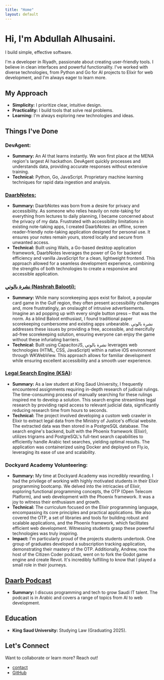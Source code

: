 ```yaml
---
title: "Home"
layout: default
---
```

# Hi, I'm Abdullah Alhusaini.

I build simple, effective software.

I'm a developer in Riyadh, passionate about creating user-friendly tools. I believe in clean interfaces and powerful functionality. I've worked with diverse technologies, from Python and Go for AI projects to Elixir for web development, and I'm always eager to learn more.

## My Approach

* **Simplicity:** I prioritize clear, intuitive design.
* **Practicality:** I build tools that solve real problems.
* **Learning:** I'm always exploring new technologies and ideas.

## Things I've Done

### DevAgent:

* **Summary:** An AI that learns instantly. We won first place at the MENA region's largest AI hackathon. DevAgent quickly processes and understands data, providing accurate responses without extensive training.
* **Technical:** Python, Go, JavaScript. Proprietary machine learning techniques for rapid data ingestion and analysis.

### [DaarbNotes:](https://github.com/a-alhusaini/daarbnotes)

* **Summary:** DaarbNotes was born from a desire for privacy and accessibility. As someone who relies heavily on note-taking for everything from lectures to daily planning, I became concerned about the privacy of my data. Frustrated with accessibility limitations in existing note-taking apps, I created DaarbNotes: an offline, screen reader-friendly note-taking application designed for personal use. It ensures your notes remain yours, stored locally and secure from unwanted access.
* **Technical:** Built using Wails, a Go-based desktop application framework, DaarbNotes leverages the power of Go for backend efficiency and vanilla JavaScript for a clean, lightweight frontend. This approach allowed for a seamless development experience, combining the strengths of both technologies to create a responsive and accessible application.

### [نشرة بالوتي (Nashrah Balooti):](https://apps.apple.com/sa/app/%D9%86%D8%B4%D8%B1%D8%A9-%D8%A8%D8%A7%D9%84%D9%88%D8%AA%D9%8A-%D8%A8%D8%AF%D9%88%D9%86-%D8%A7%D8%B9%D9%84%D8%A7%D9%86%D8%A7%D8%AA/id6738954581)

* **Summary:** While many scorekeeping apps exist for Baloot, a popular card game in the Gulf region, they often present accessibility challenges and, more frustratingly, an onslaught of intrusive advertisements. Imagine an ad popping up with every single button press – that was the norm. As a blind Baloot enthusiast, I found traditional paper scorekeeping cumbersome and existing apps unbearable. نشرة بالوتي addresses these issues by providing a free, accessible, and mercifully ad-free scorekeeping solution, ensuring everyone can enjoy the game without these infuriating barriers.
* **Technical:** Built using CapacitorJS, نشرة بالوتي leverages web technologies (HTML, CSS, JavaScript) within a native iOS environment through WKWebView. This approach allows for familiar development while ensuring excellent accessibility and a smooth user experience.

### [Legal Search Engine (KSA)](http://case-law.fly.dev):

* **Summary:** As a law student at King Saud University, I frequently encountered assignments requiring in-depth research of judicial rulings. The time-consuming process of manually searching for these rulings inspired me to develop a solution. This search engine streamlines legal research by providing rapid access to relevant judicial data, significantly reducing research time from hours to seconds.
* **Technical:** The project involved developing a custom web crawler in Elixir to extract legal data from the Ministry of Justice's official website. The extracted data was then stored in a PostgreSQL database. The search engine's backend, built with the Phoenix framework (Elixir), utilizes trigrams and PostgreSQL's full-text search capabilities to efficiently handle Arabic text searches, yielding optimal results. The application was containerized using Docker and deployed on Fly.io, leveraging its ease of use and scalability.

### Dockyard Academy Volunteering:

* **Summary:** My time at Dockyard Academy was incredibly rewarding. I had the privilege of working with highly motivated students in their Elixir programming bootcamp. We delved into the intricacies of Elixir, exploring functional programming concepts, the OTP (Open Telecom Platform), and web development with the Phoenix framework. It was a joy to witness their enthusiasm and growth.
* **Technical:** The curriculum focused on the Elixir programming language, encompassing its core principles and practical applications. We also covered the OTP, a set of libraries and tools for building robust and scalable applications, and the Phoenix framework, which facilitates efficient web development. Witnessing students grasp these powerful technologies was truly inspiring.
* **Impact:** I'm particularly proud of the projects students undertook. One group of graduates developed a subscription tracking application, demonstrating their mastery of the OTP. Additionally, Andrew, now the host of the Citizen Coder podcast, went on to fork the Godot game engine and create Revot. It's incredibly fulfilling to know that I played a small role in their journeys.

## [Daarb Podcast](http://podcast.daarb.dev)

* **Summary:** I discuss programming and tech to grow Saudi IT talent. The podcast is in Arabic and covers a range of topics from AI to web development.

## Education

* **King Saud University:** Studying Law (Graduating 2025).

## Let's Connect

Want to collaborate or learn more? Reach out!

* [contact](/contact)
* [GitHub](https://github.com/a-alhusaini/)
